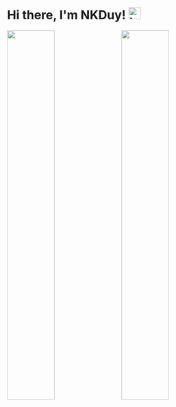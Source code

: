 # Hi there, I'm NKDuy! <img src="https://user-images.githubusercontent.com/1303154/88677602-1635ba80-d120-11ea-84d8-d263ba5fc3c0.gif" width="28px" alt="hi">

<!-- https://github.com/anuraghazra/github-readme-stats -->
<img align="left" width="47%" src="https://github-readme-stats.vercel.app/api/top-langs/?username=khanhduy1407&layout=compact" />

<img align="right" width="47%" src="https://github-readme-stats.vercel.app/api?username=khanhduy1407&show_icons=true&theme=radical" />
